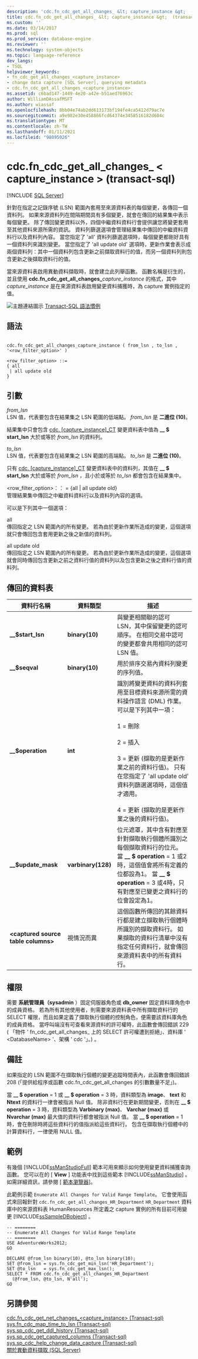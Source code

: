```yaml
---
description: 'cdc.fn_cdc_get_all_changes_ &lt; capture_instance &gt;  (transact-sql) '
title: cdc.fn_cdc_get_all_changes_ &lt; capture_instance &gt;  (transact-sql) |Microsoft Docs
ms.custom: ''
ms.date: 03/14/2017
ms.prod: sql
ms.prod_service: database-engine
ms.reviewer: ''
ms.technology: system-objects
ms.topic: language-reference
dev_langs:
- TSQL
helpviewer_keywords:
- fn_cdc_get_all_changes_<capture_instance>
- change data capture [SQL Server], querying metadata
- cdc.fn_cdc_get_all_changes_<capture_instance>
ms.assetid: c6bad147-1449-4e20-a42e-b51aed76963c
author: WilliamDAssafMSFT
ms.author: wiassaf
ms.openlocfilehash: 8bb04e74ab2dd613173bf194fe4ca5412d79ac7e
ms.sourcegitcommit: a9e982e30e458866fcd64374e3458516182d604c
ms.translationtype: MT
ms.contentlocale: zh-TW
ms.lasthandoff: 01/11/2021
ms.locfileid: "98095026"
---
```

# <a name="cdcfn_cdc_get_all_changes_ltcapture_instancegt--transact-sql"></a>cdc.fn_cdc_get_all_changes_ &lt; capture_instance &gt;  (transact-sql) 
[!INCLUDE [SQL Server](../../includes/applies-to-version/sqlserver.md)]

  針對在指定之記錄序號 (LSN) 範圍內套用至來源資料表的每個變更，各傳回一個資料列。 如果來源資料列在間隔期間具有多個變更，就會在傳回的結果集中表示每個變更。 除了傳回變更資料以外，四個中繼資料資料行會提供讓您將變更套用至其他資料來源所需的資訊。 資料列篩選選項會管理結果集中傳回的中繼資料資料行以及資料列內容。 當您指定了 'all' 資料列篩選選項時，每個變更都剛好具有一個資料列來識別變更。 當您指定了 'all update old' 選項時，更新作業會表示成兩個資料列：其中一個資料列包含更新之前擷取資料行的值，而另一個資料列則包含更新之後擷取資料行的值。  
  
 當來源資料表啟用異動資料擷取時，就會建立此列舉函數。 函數名稱是衍生的，並且使用 **cdc.fn_cdc_get_all_changes_**_capture_instance_ 的格式，其中 *capture_instance* 是在來源資料表啟用變更資料捕獲時，為 capture 實例指定的值。  
  
 ![主題連結圖示](../../database-engine/configure-windows/media/topic-link.gif "主題連結圖示") [Transact-SQL 語法慣例](../../t-sql/language-elements/transact-sql-syntax-conventions-transact-sql.md)  
  
## <a name="syntax"></a>語法  
  
```  
  
cdc.fn_cdc_get_all_changes_capture_instance ( from_lsn , to_lsn , '<row_filter_option>' )  
  
<row_filter_option> ::=  
{ all  
 | all update old  
}  
```  
  
## <a name="arguments"></a>引數  
 *from_lsn*  
 LSN 值，代表要包含在結果集之 LSN 範圍的低端點。 *from_lsn* 是 **二進位 (10)**。  
  
 結果集中只會包含 [cdc. &#91;capture_instance&#93;_CT](../../relational-databases/system-tables/cdc-capture-instance-ct-transact-sql.md) 變更資料表中值為 **__ $ start_lsn** 大於或等於 *from_lsn* 的資料列。  
  
 *to_lsn*  
 LSN 值，代表要包含在結果集之 LSN 範圍的高端點。 *to_lsn* 是 **二進位 (10)**。  
  
 只有 [cdc. &#91;capture_instance&#93;_CT](../../relational-databases/system-tables/cdc-capture-instance-ct-transact-sql.md) 變更資料表中的資料列，其值在 **__ $ start_lsn** 大於或等於 *from_lsn* ，且小於或等於 *to_lsn* 都會包含在結果集中。  
  
 <row_filter_option>：： = {all | all update old}  
 管理結果集中傳回之中繼資料資料行以及資料列內容的選項。  
  
 可以是下列其中一個選項：  
  
 all  
 傳回指定之 LSN 範圍內的所有變更。 若為由於更新作業所造成的變更，這個選項就只會傳回包含套用更新之後之新值的資料列。  
  
 all update old  
 傳回指定之 LSN 範圍內的所有變更。 若為由於更新作業所造成的變更，這個選項就會同時傳回包含更新之前之資料行值的資料列以及包含更新之後之資料行值的資料列。  
  
## <a name="table-returned"></a>傳回的資料表  
  
|資料行名稱|資料類型|描述|  
|-----------------|---------------|-----------------|  
|**__$start_lsn**|**binary(10)**|與變更相關聯的認可 LSN，其中保留變更的認可順序。 在相同交易中認可的變更都會共用相同的認可 LSN 值。|  
|**__$seqval**|**binary(10)**|用於排序交易內資料列變更的序列值。|  
|**__$operation**|**int**|識別將變更資料的資料列套用至目標資料來源所需的資料操作語言 (DML) 作業。 可以是下列其中一項：<br /><br /> 1 = 刪除<br /><br /> 2 = 插入<br /><br /> 3 = 更新 (擷取的是更新作業之前的資料行值)。 只有在您指定了 'all update old' 資料列篩選選項時，這個值才適用。<br /><br /> 4 = 更新 (擷取的是更新作業之後的資料行值)。|  
|**__$update_mask**|**varbinary(128)**|位元遮罩，其中含有對應至針對擷取執行個體所識別之每個擷取資料行的位元。 當 **__ $ operation** = 1 或2時，這個值會將所有定義的位都設為1。 當 **__ $ operation** = 3 或4時，只有對應至已變更之資料行的位會設定為1。|  
|**\<captured source table columns>**|視情況而異|這個函數所傳回的其餘資料行都是建立擷取執行個體時所識別的擷取資料行。 如果擷取的資料行清單中沒有指定任何資料行，就會傳回來源資料表中的所有資料行。|  
  
## <a name="permissions"></a>權限  
 需要 **系統管理員（sysadmin** ）固定伺服器角色或 **db_owner** 固定資料庫角色中的成員資格。 若為所有其他使用者，則需要來源資料表中所有擷取資料行的 SELECT 權限，而且如果定義了擷取執行個體的控制角色，便需要該資料庫角色的成員資格。 當呼叫端沒有可查看來源資料的許可權時，此函數會傳回錯誤 229 ( 「物件 ' fn_cdc_get_all_changes_ 上的 SELECT 許可權遭到拒絕」、資料庫 ' \<DatabaseName> '、架構 ' cdc '」。) 。  
  
## <a name="remarks"></a>備註  
 如果指定的 LSN 範圍不在擷取執行個體的變更追蹤時間表內，此函數會傳回錯誤 208 (「提供給程序或函數 cdc.fn_cdc_get_all_changes 的引數數量不足」)。  
  
 當 **__ $ operation** = 1 或 **__ $ operation** = 3 時，資料類型為 **image**、 **text** 和 **Ntext** 的資料行一律會被指派 Null 值。 除非資料行在更新期間變更，否則在 **__ $ operation** = 3 時，資料類型為 **Varbinary (max)**、 **Varchar (max)** 或 **Nvarchar (max)** 最大值的資料行都會被指派 Null 值。 當 **__ $ operation** = 1 時，會在刪除時將這些資料行的值指派給這些資料行。 包含在擷取執行個體中的計算資料行，一律使用 NULL 值。  
  
## <a name="examples"></a>範例  
 有幾個 [!INCLUDE[ssManStudioFull](../../includes/ssmanstudiofull-md.md)] 範本可用來顯示如何使用變更資料捕獲查詢函數。 您可以在的 [ **View** ] 功能表中找到這些範本 [!INCLUDE[ssManStudio](../../includes/ssmanstudio-md.md)] 。 如需詳細資訊，請參閱 [ [範本瀏覽器](../../ssms/template/template-explorer.md)]。  
  
 此範例示範 `Enumerate All Changes for Valid Range Template`。 它會使用函式來回報針對 `cdc.fn_cdc_get_all_changes_HR_Department` `HR_Department` 資料庫中的來源資料表 HumanResources 所定義之 capture 實例的所有目前可用變更 [!INCLUDE[ssSampleDBobject](../../includes/sssampledbobject-md.md)] 。  
  
```  
-- ========  
-- Enumerate All Changes for Valid Range Template  
-- ========  
USE AdventureWorks2012;  
GO  
  
DECLARE @from_lsn binary(10), @to_lsn binary(10);  
SET @from_lsn = sys.fn_cdc_get_min_lsn('HR_Department');  
SET @to_lsn   = sys.fn_cdc_get_max_lsn();  
SELECT * FROM cdc.fn_cdc_get_all_changes_HR_Department  
  (@from_lsn, @to_lsn, N'all');  
GO  
```  
  
## <a name="see-also"></a>另請參閱  
 [cdc.fn_cdc_get_net_changes_&#60;capture_instance&#62; &#40;Transact-sql&#41;](../../relational-databases/system-functions/cdc-fn-cdc-get-net-changes-capture-instance-transact-sql.md)   
 [sys.fn_cdc_map_time_to_lsn &#40;Transact-sql&#41;](../../relational-databases/system-functions/sys-fn-cdc-map-time-to-lsn-transact-sql.md)   
 [sys.sp_cdc_get_ddl_history &#40;Transact-sql&#41;](../../relational-databases/system-stored-procedures/sys-sp-cdc-get-ddl-history-transact-sql.md)   
 [sys.sp_cdc_get_captured_columns &#40;Transact-sql&#41;](../../relational-databases/system-stored-procedures/sys-sp-cdc-get-captured-columns-transact-sql.md)   
 [sys.sp_cdc_help_change_data_capture &#40;Transact-sql&#41;](../../relational-databases/system-stored-procedures/sys-sp-cdc-help-change-data-capture-transact-sql.md)   
 [關於異動資料擷取 &#40;SQL Server&#41;](../../relational-databases/track-changes/about-change-data-capture-sql-server.md)  
  
  
